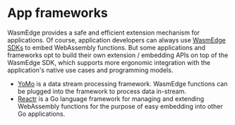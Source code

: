 # App frameworks

WasmEdge provides a safe and efficient extension mechanism for applications.
Of course, application developers can always use [WasmEdge SDKs](../embed.md) to embed 
WebAssembly functions. But some applications and frameworks opt to
build their own extension / embedding APIs on top of the WasmEdge SDK,
which supports more ergonomic integration with the application's 
native use cases and programming models.

* [YoMo](app/yomo.md) is a data stream processing framework. WasmEdge functions can be plugged into the framework to process data in-stream.
* [Reactr](app/reactr.md) is a Go language framework for managing and extending WebAssembly functions for the purpose of easy embedding into other Go applications.


